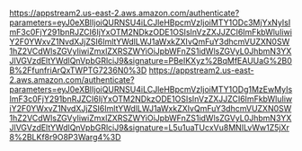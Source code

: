 https://appstream2.us-east-2.aws.amazon.com/authenticate?parameters=eyJ0eXBlIjoiQURNSU4iLCJleHBpcmVzIjoiMTY1ODc3MjYxNyIsImF3c0FjY291bnRJZCI6IjYxOTM2NDkzODE1OSIsInVzZXJJZCI6ImFkbWluIiwiY2F0YWxvZ1NvdXJjZSI6ImltYWdlLWJ1aWxkZXIvQmFuY3dhcmVUZXN0SW1hZ2VCdWlsZGVyIiwiZmxlZXRSZWYiOiJpbWFnZS1idWlsZGVyL0JhbmN3YXJlVGVzdEltYWdlQnVpbGRlciJ9&signature=PBeIKXyz%2BqMfEAUUaG%2B0B%2FfunfriArQxTWPTG7236N0%3D
https://appstream2.us-east-2.aws.amazon.com/authenticate?parameters=eyJ0eXBlIjoiQURNSU4iLCJleHBpcmVzIjoiMTY1ODg1MzEwMyIsImF3c0FjY291bnRJZCI6IjYxOTM2NDkzODE1OSIsInVzZXJJZCI6ImFkbWluIiwiY2F0YWxvZ1NvdXJjZSI6ImltYWdlLWJ1aWxkZXIvQmFuY3dhcmVUZXN0SW1hZ2VCdWlsZGVyIiwiZmxlZXRSZWYiOiJpbWFnZS1idWlsZGVyL0JhbmN3YXJlVGVzdEltYWdlQnVpbGRlciJ9&signature=L5u1uaTUcxVu8MNILvWw1Z5jXr8%2BLKf8r9O8P3Warg4%3D
